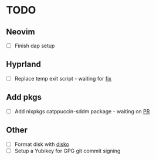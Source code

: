 # TODO

## Neovim

- [ ] Finish dap setup

## Hyprland

- [ ] Replace temp exit script - waiting for [fix](https://github.com/hyprwm/Hyprland/issues/3558)

## Add pkgs

- [ ] Add nixpkgs catppuccin-sddm package - waiting on [PR](https://github.com/NixOS/nixpkgs/pull/255808)

## Other

- [ ] Format disk with [disko](https://github.com/nix-community/disko)
- [ ] Setup a Yubikey for GPG git commit signing
